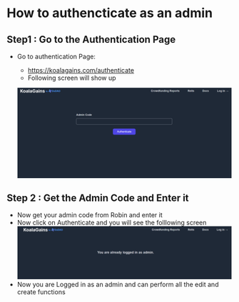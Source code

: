 # How to authencticate as an admin

## Step1 : Go to the Authentication Page

- Go to authentication Page:

  - https://koalagains.com/authenticate
  - Following screen will show up

  ![Authentication](./images/authentication/authentication.png)

## Step 2 : Get the Admin Code and Enter it

- Now get your admin code from Robin and enter it
- Now click on Authenticate and you will see the folllowing screen
  ![Logged In](./images/authentication/logged_in.png)
- Now you are Logged in as an admin and can perform all the edit and create functions
